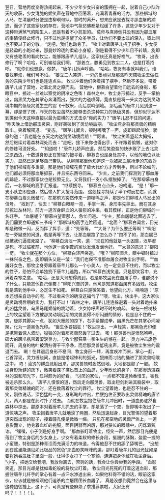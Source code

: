 翌日，营地再度变得热闹起来，不少少年少女兴奋的簇拥在一起，说着自己小队昨天的收获，少女清脆的娇笑声在营地中回荡着，充满着青春的活力。
那些柳域的人马，在清晨时分便是由柳暝带队，暂时的离开，想来应该是去探寻那血屠的踪迹，而少了这些家伙的存在，营地中气氛仿佛都是松缓了许多，这些少年少女对于这种带满煞气的陌生人，还是有着不小抗拒的。
莫师与席师倒并没有因为那血屠的事情便终止修行，只不过也是提醒了众多学员，让他们不要太过的深入，彼此间也不要过于的分散。
“走吧，我们也动身了。
”牧尘对着唐芊儿招了招手，少女便是轻盈的小跑过来，那曼妙玲珑的柔软小身躯，倒是看得不少少年目不转睛，旋即又有些艳羡的看向牧尘，能够跟唐芊儿组队，这家伙还真是好福气。
“牧哥，出去修行了啊？哈哈，可别输给我们啊。
”那姜立，滕勇见到牧尘二人，也是打着招呼。
“就你们也想赢，做梦。
”唐芊儿娇声哼道。
“哈哈，牧哥有事就叫我们，谁要找麻烦，我们可不怕。
”姜立二人笑道，一旁的墨岭以及那些昨天陪牧尘去做任务的东院少年们也是连连点头。
牧尘冲着他们笑着摆了摆手，然后不多说，带着唐芊儿出了营地，对着北灵之原而去。
营地中，柳慕白望着他们远去的身影，那眼目中，掠过一丝难以察觉的阴冷之色嘭！森林之中，牧尘身形掠过，反手一掌拍出，幽黑灵力在其掌心奔涌而出，强大的力道喷薄，竟直接是将一头实力达到灵动境中期的低级灵兽生生的震飞十数米，而后哀鸣倒地。
那后面的唐芊儿见到这一幕，却是愣了愣，昨天的牧尘虽然也能够击杀这种实力的低级灵兽，但却似乎达不到类似今天这种直接以最为蛮横的方式击杀“你的实力？”唐芊儿忍不住的问道。
“昨天晚上借助那玉灵果，刚好突破到了灵动境后期。
”牧尘弯身将那灵兽的精魄取出，笑着解释道。
“变态。
”唐芊儿闻言，顿时嘟囔了一声，旋即昂起俏脸，骄傲的道：“我也能在五天之内达到灵动境后期！”“厉害。
”牧尘笑着竖起大拇指，然后继续对着森林深处而去：“走吧，接下来你也得出手，不许跟着偷懒，这对你的修炼可没好处。
”“知道啦！”唐芊儿娇声应道，然后笑盈盈的快步跟了上去北灵之原西边，十数道身影正在警惕的搜寻着，柳慕白也是身处其中，以他的地位以及实力，显然已是足够自己带队。
从柳暝那里他知道这一次被那血屠抢走的东西对于他们柳域有多重要，那是他们柳域花费了极大代价方才弄到手，所以不论如何，他们都必须将那血屠抓获，并且把东西夺回来。
“少主，之前我们探测到了那血屠的踪迹，不过那家伙也是狡猾无比，又将我们一支小队摆脱掉了。
”在那柳慕白身后，一名柳域的高手汇报道。
“继续搜寻。
”柳慕白点点头，吩咐道。
“是！”那一支小队立即应道，然后带人扩大搜寻范围。
这般探寻持续了半个时辰左右，而就在柳慕白眉头微皱时，在那前方突然传来一道嗡鸣之声，那是他们柳域人马发出的信号。
“找到了，快去！”柳慕白眼睛一亮，手掌一挥，身形率先掠出，而在其身形掠过丛林时，前方一道浑身鲜血的人狼狈的冲来，看其模样，正是他们柳域的一名好手。
“血屠呢？”柳慕白望着那人，急忙问道。
“少主，那血屠朝北面逃去了，我们需要立即通知三爷吗？”那柳域的高手连忙回道。
“北面？”柳慕白闻言，目光却是微微一闪，反而挥了挥手，道：“先等等。
”“大哥？为什么要还等啊？”柳阳在一旁疑惑的问道，若是再等下去，让那血屠跑了怎么办？“跑不了的，那血屠已经被我们逼进死路了。
”柳慕白淡淡一笑，道：“现在的他就是一头困兽，迟早都是死，不过临死前，也他逮一些倒霉的家伙发泄发泄也好。
”“大哥的意思？”柳阳一愣。
“牧尘就在那个方位。
”柳慕白轻声笑道。
“哦？”柳阳闻言，眼中顿时掠过一抹兴奋之色，旋即眉头又是一皱：“我们也保不准那血屠会对牧尘出手啊。
”“血屠好女色，那牧尘身旁跟着唐芊儿那么一个小美人，他一定会忍不住的，而以牧尘的性子，恐怕不会单独扔下唐芊儿逃跑，所以”柳慕白浅笑道，只是那笑容中，充满着森寒之意。
“哈哈，还是大哥想得周到，若是那牧尘死在血屠手中，谁都说不了什么，只能怨他自己倒霉！”柳阳兴奋的道，他可是知道那血屠有多凶残，牧尘若是落到他手中，必定生不如死。
柳慕白只是微笑着，他望向北方，喃喃道：“原本还想亲自动手的呢，不过看来你的确没这福气了”“喂，牧尘，快出手，这大家伙是灵动境后期的实力，我打不过！”森林之中，唐芊儿连连躲避着一头对着她扑来的凶猛灵兽，乌黑马尾娇俏的跳动着，少女惊呼声时不时的响起。
站在一根树枝上的牧尘望着下方被那灵动境后期的灵兽追得不断闪避的倩影，也是忍不住的一笑，旋即其脚尖一点，犹如大雁般的掠下，右手紧握成拳，幽黑光芒在其掌心间凝聚，化为一道黑色光印。
“畜生休要猖狂！”牧尘掠出，一声轻笑，那黑色光印便是携带着惊人波动，狠狠的对着那灵兽怒轰了过去。
嘭！那灵兽也是愤怒咆哮，硕大的蹄爪携带着滚滚灵力，与牧尘那狂暴一拳生生的憾在一起。
灵力冲击席卷而开，周身的枯叶被清扫得干干净净，而后那灵兽低吼出声，竟是被牧尘生生的震退而去。
唰！在其退后身形不稳间，牧尘身形一转，再度疾冲而来，掌心一翻，匕首浮现，灵力缠绕间，直接是带起锋利的弧光，狠辣而刁钻的捅进了那灵兽咽喉之中。
咚！滚烫的鲜血溅射出来，那灵兽顿时轰然倒地，大地都是颤了一颤。
牧尘身形矫健的跃下，微笑着搽了搽匕首上的血迹，少年欣长的身子，在那渗透进森林的温和阳光下，显得颇为的好看。
“讨厌的家伙，一点都不知道怜香惜玉，害我被追杀那么久。
”唐芊儿恨恨的道，然后走向那灵兽，取出短剑刺进其脑袋中，取着那灵兽精魄的同时，还在数落着牧尘的罪行。
牧尘望着她，也是忍不住的一笑，刚欲说话，深色猛的一变，身形唰的冲出，拦腰抱住正要取出灵兽精魄的唐芊儿，两人都是在此时扑了过去。
而就在牧尘抱住唐芊儿冲出时，一道血影陡然自森林中掠出，那原本对着唐芊儿抓去的手掌，却是落了一个空，当即嘴中发出了一道惊咦之声。
牧尘抱着唐芊儿就地滚了两圈，然后迅速起身，目光警惕的望着那道突然出现的影子，接着瞳孔便是微微一缩。
只见在那空地的灵兽尸体上，一道身影而立，他身着血红的袍服，面目阴翳而凶厉，那对狭长的眼睛中，闪烁着狡诈。
“嘿嘿，小子倒是好身手啊。
”那血影盯着牧尘，怪笑一声，然后那目光便是落到了牧尘身后的少女身上，少女有着柔软的修长身段，挺翘的酥胸，盈盈一握的小蛮腰，特别是那种青涩而充满活力的味道，令得他忍不住的舔了舔嘴巴。
“没想到在这里能遇见如此极品的货色”那血影笑眯眯的道，那盯着唐芊儿的目光犹如是要将她吞进肚子里面一般，让得少女打了一个寒颤，连连把身体藏在牧尘身后。
“小子，把她交给我吧，我放你离去，否则的话，我会让你尝尝我的手段。
”血影笑道，那目光却是犹如毒蛇般的将牧尘盯着。
牧尘目光死死的盯着这道血影，那握住唐芊儿纤手的掌心有着一点汗水渗透出来，如果他料得不错的话，眼前这家伙，应该就是被柳暝他们追杀的血屠团团长血屠了。
真是没想到竟然会在这里与这种凶徒撞上，这下子，可真是有些麻烦了求推荐票啦，大家还有吗？！！！！)。
